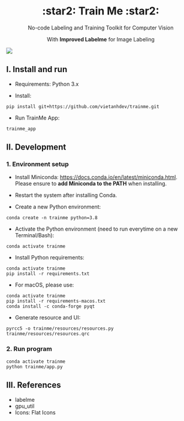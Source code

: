 <p align="center">
  <h1 align="center">:star2: Train Me :star2:</h1>
  <p align="center">No-code Labeling and Training Toolkit for Computer Vision<p>
  <p align="center">With <b>Improved Labelme</b> for Image Labeling<p>
</p>

![](https://i.imgur.com/waxVImv.png)


## I. Install and run

- Requirements: Python 3.x

- Install:

```
pip install git+https://github.com/vietanhdev/trainme.git
```

- Run TrainMe App:

```
trainme_app
```

## II. Development

### 1. Environment setup

- Install Miniconda: <https://docs.conda.io/en/latest/miniconda.html>. Please ensure to **add Miniconda to the PATH** when installing.

- Restart the system after installing Conda.

- Create a new Python environment:

```
conda create -n trainme python=3.8
```

- Activate the Python environment (need to run everytime on a new Terminal/Bash):

```
conda activate trainme
```

- Install Python requirements:

```
conda activate trainme
pip install -r requirements.txt
```

- For macOS, please use:

```
conda activate trainme
pip install -r requirements-macos.txt
conda install -c conda-forge pyqt
```

- Generate resource and UI:

```
pyrcc5 -o trainme/resources/resources.py trainme/resources/resources.qrc
```

### 2. Run program

```
conda activate trainme
python trainme/app.py
```

## III. References

- labelme
- gpu_util
- Icons: Flat Icons